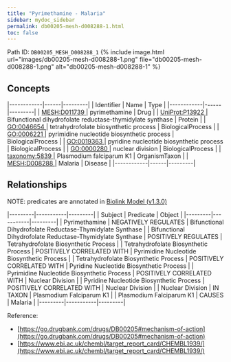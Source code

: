 ```yaml
---
title: "Pyrimethamine - Malaria"
sidebar: mydoc_sidebar
permalink: db00205-mesh-d008288-1.html
toc: false 
---
```



Path ID: `DB00205_MESH_D008288_1`
{% include image.html url="images/db00205-mesh-d008288-1.png" file="db00205-mesh-d008288-1.png" alt="db00205-mesh-d008288-1" %}

## Concepts

|------------|------|---------|
| Identifier | Name | Type    |
|------------|------|---------|
| <a href="https://identifiers.org/MESH:D011739">MESH:D011739 </a> | pyrimethamine | Drug |
| <a href="https://identifiers.org/UniProt:P13922">UniProt:P13922 </a> | Bifunctional dihydrofolate reductase-thymidylate synthase | Protein |
| <a href="https://identifiers.org/GO:0046654">GO:0046654 </a> | tetrahydrofolate biosynthetic process | BiologicalProcess |
| <a href="https://identifiers.org/GO:0006221">GO:0006221 </a> | pyrimidine nucleotide biosynthetic process | BiologicalProcess |
| <a href="https://identifiers.org/GO:0019363">GO:0019363 </a> | pyridine nucleotide biosynthetic process | BiologicalProcess |
| <a href="https://identifiers.org/GO:0000280">GO:0000280 </a> | nuclear division | BiologicalProcess |
| <a href="https://identifiers.org/taxonomy:5839">taxonomy:5839 </a> | Plasmodium falciparum K1 | OrganismTaxon |
| <a href="https://identifiers.org/MESH:D008288">MESH:D008288 </a> | Malaria | Disease |
|------------|------|---------|

## Relationships


NOTE: predicates are annotated in <a href="https://github.com/biolink/biolink-model/releases/tag/v1.3.0">Biolink Model (v1.3.0)</a>

|---------|-----------|---------|
| Subject | Predicate | Object  |
|---------|-----------|---------|
| Pyrimethamine | NEGATIVELY REGULATES | Bifunctional Dihydrofolate Reductase-Thymidylate Synthase |
| Bifunctional Dihydrofolate Reductase-Thymidylate Synthase | POSITIVELY REGULATES | Tetrahydrofolate Biosynthetic Process |
| Tetrahydrofolate Biosynthetic Process | POSITIVELY CORRELATED WITH | Pyrimidine Nucleotide Biosynthetic Process |
| Tetrahydrofolate Biosynthetic Process | POSITIVELY CORRELATED WITH | Pyridine Nucleotide Biosynthetic Process |
| Pyrimidine Nucleotide Biosynthetic Process | POSITIVELY CORRELATED WITH | Nuclear Division |
| Pyridine Nucleotide Biosynthetic Process | POSITIVELY CORRELATED WITH | Nuclear Division |
| Nuclear Division | IN TAXON | Plasmodium Falciparum K1 |
| Plasmodium Falciparum K1 | CAUSES | Malaria |
|---------|-----------|---------|

Reference: 
  - [https://go.drugbank.com/drugs/DB00205#mechanism-of-action](https://go.drugbank.com/drugs/DB00205#mechanism-of-action)
  - [https://www.ebi.ac.uk/chembl/target_report_card/CHEMBL1939/](https://www.ebi.ac.uk/chembl/target_report_card/CHEMBL1939/)
